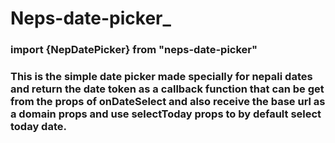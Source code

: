 # Neps-date-picker_
### import {NepDatePicker} from "neps-date-picker"
### This is the simple date picker made specially for nepali dates and return the date token as a callback function that can be get from the props of onDateSelect and also receive the base url as a domain props and use selectToday props to by default select today date.

